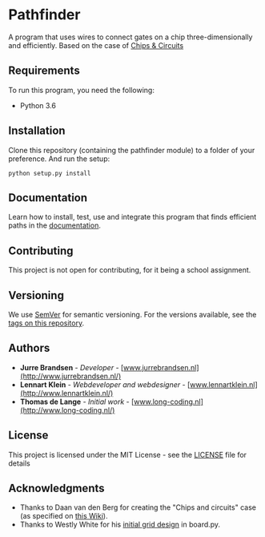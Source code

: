 # Pathfinder

A program that uses wires to connect gates on a chip three-dimensionally and efficiently. Based on the case of [Chips & Circuits](http://heuristieken.nl/wiki/index.php?title=Chips_%26_Circuits)

## Requirements

To run this program, you need the following:

* Python 3.6

## Installation

Clone this repository (containing the pathfinder module) to a folder of your preference. And run the setup:

```
python setup.py install
```

## Documentation
Learn how to install, test, use and integrate this program that finds efficient paths in the [documentation](docs/index.md).

## Contributing

This project is not open for contributing, for it being a school assignment.

## Versioning

We use [SemVer](http://semver.org/) for semantic versioning. For the versions available, see the [tags on this repository](https://github.com/LennartJKlein/chips-circuits/tags).

## Authors

* **Jurre Brandsen** - *Developer* - [www.jurrebrandsen.nl](http://www.jurrebrandsen.nl/)
* **Lennart Klein** - *Webdeveloper and webdesigner* - [www.lennartklein.nl](http://www.lennartklein.nl/)
* **Thomas de Lange** - *Initial work* - [www.long-coding.nl](http://www.long-coding.nl/)

## License

This project is licensed under the MIT License - see the [LICENSE](LICENSE) file for details

## Acknowledgments

* Thanks to Daan van den Berg for creating the "Chips and circuits" case (as specified on [this Wiki](http://heuristieken.nl/wiki/index.php?title=Chips_%26_Circuits)).
* Thanks to Westly White for his [initial grid design](https://stackoverflow.com/questions/41619600/numbering-rows-and-columns-in-a-grid-board) in board.py.
